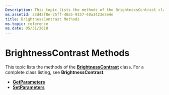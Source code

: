 ```yaml
---
Description: This topic lists the methods of the BrightnessContrast class. For a complete class listing, see BrightnessContrast.
ms.assetid: 33d42f8e-25ff-40a5-9157-40a3423e3e4e
title: BrightnessContrast Methods
ms.topic: reference
ms.date: 05/31/2018
---
```


# BrightnessContrast Methods

This topic lists the methods of the [**BrightnessContrast**](/windows/desktop/api/gdipluseffects/nl-gdipluseffects-brightnesscontrast) class. For a complete class listing, see **BrightnessContrast**.

-   [**GetParameters**](/windows/desktop/api/Gdipluseffects/nf-gdipluseffects-brightnesscontrast-getparameters)
-   [**SetParameters**](/windows/desktop/api/Gdipluseffects/nf-gdipluseffects-brightnesscontrast-setparameters)

 

 



